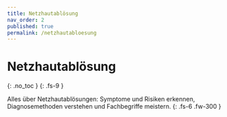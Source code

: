 ```yaml
---
title: Netzhautablösung
nav_order: 2
published: true
permalink: /netzhautabloesung
---
```


# Netzhautablösung
{: .no_toc }
{: .fs-9 }

Alles über Netzhautablösungen: Symptome und Risiken erkennen, Diagnosemethoden verstehen und Fachbegriffe meistern.
{: .fs-6 .fw-300 }
